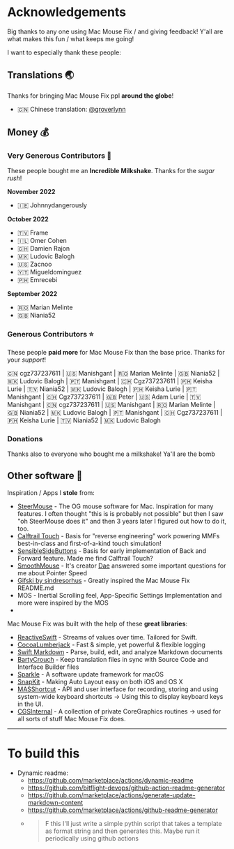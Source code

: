 # Acknowledgements

Big thanks to any one using Mac Mouse Fix / and giving feedback! Y'all are what makes this fun / what keeps me going!

I want to especially thank these people:

## Translations 🌏

Thanks for bringing Mac Mouse Fix ppl **around the globe**!

- 🇨🇳 Chinese translation: [@groverlynn](https://github.com/groverlynn)

## Money 💰

### Very Generous Contributors 🚀

These people bought me an **Incredible Milkshake**. Thanks for the _sugar rush_! 

**November 2022**
- 🇮🇪 Johnnydangerously

**October 2022**
- 🇹🇻 Frame
- 🇮🇱 Omer Cohen
- 🇨🇭 Damien Rajon
- 🇲🇰 Ludovic Balogh
- 🇺🇸 Zacnoo
- 🇾🇹 Migueldominguez
- 🇵🇭 Emrecebi

**September 2022**

- 🇷🇴 Marian Melinte
- 🇬🇧 Niania52

### Generous Contributors ⭐️

These people **paid more** for Mac Mouse Fix than the base price. Thanks for your _support_!

🇨🇳 cgz737237611 | 🇺🇸 Manishgant | 🇷🇴 Marian Melinte | 🇬🇧 Niania52 | 🇲🇰 Ludovic Balogh | 🇵🇹 Manishgant | 🇨🇭 Cgz737237611 | 🇵🇭 Keisha Lurie | 🇹🇻 Niania52&nbsp;|&nbsp;🇲🇰&nbsp;Ludovic&nbsp;Balogh | 🇵🇭 Keisha Lurie | 🇵🇹 Manishgant | 🇨🇭 Cgz737237611 | 🇬🇧 Peter | 🇺🇸 Adam Lurie | 🇹🇻 Manishgant | 🇨🇳 cgz737237611 | 🇺🇸 Manishgant | 🇷🇴 Marian Melinte | 🇬🇧 Niania52 | 🇲🇰 Ludovic Balogh | 🇵🇹 Manishgant | 🇨🇭 Cgz737237611 | 🇵🇭 Keisha Lurie | 🇹🇻 Niania52&nbsp;|&nbsp;🇲🇰&nbsp;Ludovic&nbsp;Balogh

### Donations

Thanks also to everyone who bought me a milkshake! Ya'll are the bomb

## Other software 👾

Inspiration / Apps I **stole** from:

- [SteerMouse](https://plentycom.jp/en/steermouse/index.html) - The OG mouse software for Mac. Inspiration for many features. I often thought "this is is probably not possible" but then I saw "oh SteerMouse does it" and then 3 years later I figured out how to do it, too.
- [Calftrail Touch](https://github.com/calftrail/Touch) - Basis for "reverse engineering" work powering MMFs best-in-class and first-of-a-kind touch simulation!
- [SensibleSideButtons](https://github.com/archagon/sensible-side-buttons) - Basis for early implementation of Back and Forward feature. Made me find Calftrail Touch?
- [SmoothMouse](https://smoothmouse.com/) - It's creator [Dae](https://dae.me/) answered some important questions for me about Pointer Speed 
- [Gifski by sindresorhus](https://github.com/sindresorhus/Gifski) - Greatly inspired the Mac Mouse Fix README.md
- MOS - Inertial Scrolling feel, App-Specific Settings Implementation and more were inspired by the MOS
- 


Mac Mouse Fix was built with the help of these **great libraries**:

- [ReactiveSwift](https://github.com/ReactiveCocoa/ReactiveSwift) - Streams of values over time. Tailored for Swift.
- [CocoaLumberjack](https://github.com/CocoaLumberjack/CocoaLumberjack) - Fast & simple, yet powerful & flexible logging
- [Swift Markdown](https://github.com/apple/swift-markdown) - Parse, build, edit, and analyze Markdown documents
- [BartyCrouch](https://github.com/FlineDev/BartyCrouch) - Keep translation files in sync with Source Code and Interface Builder files
- [Sparkle](https://github.com/sparkle-project/Sparkle) - A software update framework for macOS
- [SnapKit](https://github.com/SnapKit/SnapKit) - Making Auto Layout easy on both iOS and OS X
- [MASShortcut](https://github.com/shpakovski/MASShortcut) - API and user interface for recording, storing and using system-wide keyboard shortcuts -> Using this to display keyboard keys in the UI.
- [CGSInternal](https://github.com/NUIKit/CGSInternal) - A collection of private CoreGraphics routines -> used for all sorts of stuff Mac Mouse Fix does.

---

# To build this

- Dynamic readme: 
  - https://github.com/marketplace/actions/dynamic-readme
  - https://github.com/bitflight-devops/github-action-readme-generator
  - https://github.com/marketplace/actions/generate-update-markdown-content
  - https://github.com/marketplace/actions/github-readme-generator
  - > F this I'll just write a simple pythin script that takes a template as format string and then generates this. Maybe run it periodically using github actions
